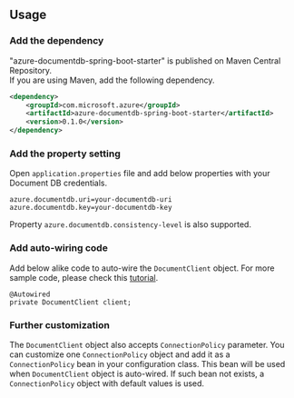 ## Usage

### Add the dependency

"azure-documentdb-spring-boot-starter" is published on Maven Central Repository.  
If you are using Maven, add the following dependency.  

```xml
<dependency>
    <groupId>com.microsoft.azure</groupId>
    <artifactId>azure-documentdb-spring-boot-starter</artifactId>
    <version>0.1.0</version>
</dependency>
```

### Add the property setting

Open `application.properties` file and add below properties with your Document DB credentials.

```
azure.documentdb.uri=your-documentdb-uri
azure.documentdb.key=your-documentdb-key
```

Property `azure.documentdb.consistency-level` is also supported.

### Add auto-wiring code

Add below alike code to auto-wire the `DocumentClient` object. For more sample code, please check this [tutorial](https://docs.microsoft.com/en-us/azure/cosmos-db/documentdb-java-application).

```
@Autowired
private DocumentClient client;
```

### Further customization

The `DocumentClient` object also accepts `ConnectionPolicy` parameter. You can customize one `ConnectionPolicy` object and add it as a `ConnectionPolicy` bean in your configuration class. This bean will be used when `DocumentClient` object is auto-wired. If such bean not exists, a `ConnectionPolicy` object with default values is used.


